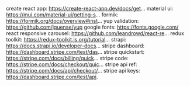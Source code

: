 create react app: https://create-react-app.dev/docs/get...
material ui: https://mui.com/material-ui/getting-s...
formik: https://formik.org/docs/overview#inst...
yup validation: https://github.com/jquense/yup
google fonts: https://fonts.google.com/
react responsive carousel: https://github.com/leandrowd/react-re...
redux toolkit: https://redux-toolkit.js.org/tutorial...
strapi: https://docs.strapi.io/developer-docs...
stripe dashboard: https://dashboard.stripe.com/test/das...
stripe quickstart: https://stripe.com/docs/billing/quick...
stripe code: https://stripe.com/docs/checkout/quic...
stripe api ref: https://stripe.com/docs/api/checkout/...
stripe api keys: https://dashboard.stripe.com/test/api.
